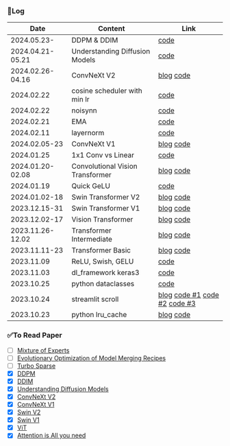 ### 📝Log
| Date             | Content                              | Link |
|------------------|--------------------------------------|------|
| 2024.05.23-      | DDPM & DDIM                          | [code](/algorithm/07.diffusion/) |
| 2024.04.21-05.21 | Understanding Diffusion Models       | [code](/algorithm/07.diffusion/01.Variational_AutoEncoder.ipynb) |
| 2024.02.26-04.16 | ConvNeXt V2                          | [blog](https://brunch.co.kr/@leadbreak/19) [code](/algorithm/06.ConvNext/v2) |
| 2024.02.22       | cosine scheduler with min lr         | [code](/note/cosine_scheduler_with_lowerLimit.ipynb) |
| 2024.02.22       | noisynn                              | [code](/note/noisynn.ipynb) |
| 2024.02.21       | EMA                                  | [code](/note/ema.ipynb) |
| 2024.02.11       | layernorm                            | [code](/note/layernorm.ipynb) |
| 2024.02.05-23    | ConvNeXt V1                          | [blog](https://brunch.co.kr/@leadbreak/17) [code](/algorithm/06.ConvNext/v1) |
| 2024.01.25       | 1x1 Conv vs Linear                   | [code](/note/pointwise_conv.ipynb) |
| 2024.01.20-02.08 | Convolutional Vision Transformer     | [blog](https://brunch.co.kr/@leadbreak/15) [code](/algorithm/05.CvT/) |
| 2024.01.19       | Quick GeLU                           | [code](/note/quick_gelu.ipynb) |
| 2024.01.02-18    | Swin Transformer V2                  | [blog](https://brunch.co.kr/@leadbreak/14) [code](/algorithm/04.Swin/) |
| 2023.12.15-31    | Swin Transformer V1                  | [blog](https://brunch.co.kr/@leadbreak/13) [code](/algorithm/04.Swin/) |
| 2023.12.02-17    | Vision Transformer                   | [blog](https://brunch.co.kr/@leadbreak/12) [code](/algorithm/03.ViT/) |
| 2023.11.26-12.02 | Transformer Intermediate             | [blog](https://brunch.co.kr/@leadbreak/11) [code](/algorithm/02.transformer_intermediate/) |
| 2023.11.11-23    | Transformer Basic                    | [blog](https://brunch.co.kr/@leadbreak/10) [code](/algorithm/01.transformer_introduce/01.transformer_introduce.ipynb)|
| 2023.11.09       | ReLU, Swish, GELU                    | [code](/note/activation.ipynb) |
| 2023.11.03       | dl_framework keras3                  | [code](/dl_framework/keras3.ipynb) |
| 2023.10.25       | python dataclasses                   | [code](/python/dataclass_study.ipynb) |
| 2023.10.24       | streamlit scroll                     | [blog](https://brunch.co.kr/@leadbreak/9) [code #1](/streamlit/scroll_1st.py) [code #2](/streamlit/scroll_2nd.py) [code #3](/streamlit/scroll_3rd.py) |
| 2023.10.23       | python lru_cache                     | [blog](https://brunch.co.kr/@leadbreak/8) [code](/python/lru_study.ipynb) |

### ✅To Read Paper
- [ ] [Mixture of Experts](https://huggingface.co/blog/moe)
- [ ] [Evolutionary Optimization of Model Merging Recipes](https://github.com/SakanaAI/evolutionary-model-merge)
- [ ] [Turbo Sparse](https://arxiv.org/abs/2406.05955?fbclid=IwZXh0bgNhZW0CMTEAAR2hhXDVrNHcccmPC3jd0F4PAi759oKtNjbHBs4nSY5wG1IgKMz5hfGHB4s_aem_ZmFrZWR1bW15MTZieXRlcw)
- [X] [DDPM](https://arxiv.org/abs/2006.11239)
- [X] [DDIM](https://search.yahoo.com/search?fr=mcafee&type=E210KR91214G0&p=ddim+paper)
- [X] [Understanding Diffusion Models](https://arxiv.org/abs/2208.11970)
- [X] [ConvNeXt V2](https://arxiv.org/abs/2301.00808)
- [X] [ConvNeXt V1](https://arxiv.org/abs/2201.03545)
- [X] [Swin V2](https://arxiv.org/abs/2111.09883)
- [X] [Swin V1](https://arxiv.org/abs/2103.14030)
- [X] [ViT](https://arxiv.org/abs/2010.11929)
- [X] [Attention is All you need](https://arxiv.org/abs/1706.03762)
